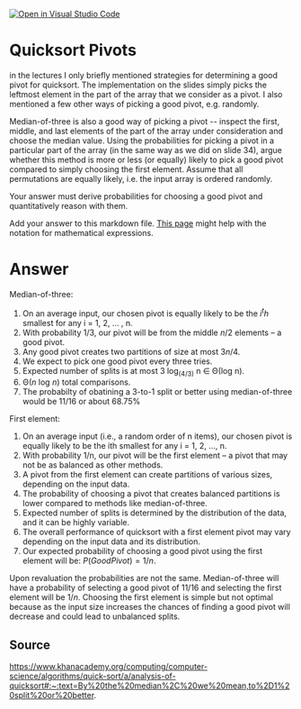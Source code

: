 [![Open in Visual Studio Code](https://classroom.github.com/assets/open-in-vscode-718a45dd9cf7e7f842a935f5ebbe5719a5e09af4491e668f4dbf3b35d5cca122.svg)](https://classroom.github.com/online_ide?assignment_repo_id=12441339&assignment_repo_type=AssignmentRepo)
# Quicksort Pivots

in the lectures I only briefly mentioned strategies for determining a good pivot
for quicksort. The implementation on the slides simply picks the leftmost
element in the part of the array that we consider as a pivot. I also mentioned a
few other ways of picking a good pivot, e.g. randomly.

Median-of-three is also a good way of picking a pivot -- inspect the first,
middle, and last elements of the part of the array under consideration and
choose the median value. Using the probabilities for picking a pivot in a
particular part of the array (in the same way as we did on slide 34), argue
whether this method is more or less (or equally) likely to pick a good pivot
compared to simply choosing the first element. Assume that all permutations are
equally likely, i.e. the input array is ordered randomly.

Your answer must derive probabilities for choosing a good pivot and
quantitatively reason with them.

Add your answer to this markdown file. [This
page](https://docs.github.com/en/get-started/writing-on-github/working-with-advanced-formatting/writing-mathematical-expressions)
might help with the notation for mathematical expressions.

# Answer
Median-of-three:
1. On an average input, our chosen pivot is equally likely to be the $i^th$ smallest for any i = 1, 2, ... , n.
2. With probability 1/3, our pivot will be from the middle $n$/2 elements – a good pivot.
3. Any good pivot creates two partitions of size at most $3n/4$.
4. We expect to pick one good pivot every three tries.
5. Expected number of splits is at most 3 log<sub>(4/3)</sub> n ∈ Θ(log n).
6. Θ($n$ log $n$) total comparisons.
7. The probabilty of obatining a 3-to-1 split or better using median-of-three would be $11/16$ or about 68.75%

First element:
1. On an average input (i.e., a random order of n items), our chosen pivot is equally likely to be the ith smallest for any i = 1, 2, ..., n.
2. With probability 1/n, our pivot will be the first element – a pivot that may not be as balanced as other methods.
3. A pivot from the first element can create partitions of various sizes, depending on the input data.
4. The probability of choosing a pivot that creates balanced partitions is lower compared to methods like median-of-three.
5. Expected number of splits is determined by the distribution of the data, and it can be highly variable.
6. The overall performance of quicksort with a first element pivot may vary depending on the input data and its distribution.
7. Our expected probability of choosing a good pivot using the first element will be: $P(Good Pivot) = 1/n$.

Upon revaluation the probabilities are not the same. Median-of-three will have a probability of selecting a good pivot of $11/16$ and selecting the first element will be $1/n$. Choosing the first element is simple but not optimal because as the input size increases the chances of finding a good pivot will decrease and could lead to unbalanced splits. 

## Source

https://www.khanacademy.org/computing/computer-science/algorithms/quick-sort/a/analysis-of-quicksort#:~:text=By%20the%20median%2C%20we%20mean,to%2D1%20split%20or%20better.
